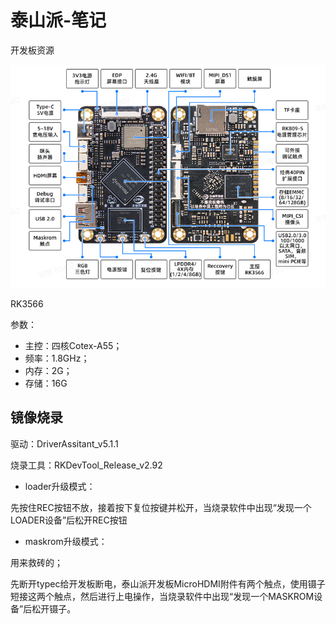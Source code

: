 # 泰山派-笔记

开发板资源

![image-20240206212050384](../../picture/taishanpi/image-20240206212050384.png)

RK3566

参数：

* 主控：四核Cotex-A55；
* 频率：1.8GHz；
* 内存：2G；
* 存储：16G

## 镜像烧录

驱动：DriverAssitant_v5.1.1

烧录工具：RKDevTool_Release_v2.92

* loader升级模式：

先按住REC按钮不放，接着按下复位按键并松开，当烧录软件中出现“发现一个LOADER设备”后松开REC按钮

* maskrom升级模式：

用来救砖的；

先断开typec给开发板断电，泰山派开发板MicroHDMI附件有两个触点，使用镊子短接这两个触点，然后进行上电操作，当烧录软件中出现“发现一个MASKROM设备”后松开镊子。